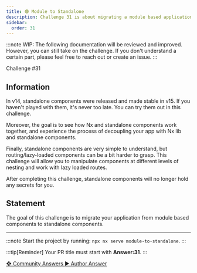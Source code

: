 ```yaml
---
title: 🟢 Module to Standalone
description: Challenge 31 is about migrating a module based application to a standalone application.
sidebar:
  order: 31
---
```


:::note
WIP: The following documentation will be reviewed and improved. However, you can still take on the challenge. If you don't understand a certain part, please feel free to reach out or create an issue.
:::

<div class="chip">Challenge #31</div>

## Information

In v14, standalone components were released and made stable in v15. If you haven't played with them, it's never too late. You can try them out in this challenge.

Moreover, the goal is to see how Nx and standalone components work together, and experience the process of decoupling your app with Nx lib and standalone components.

Finally, standalone components are very simple to understand, but routing/lazy-loaded components can be a bit harder to grasp. This challenge will allow you to manipulate components at different levels of nesting and work with lazy loaded routes.

After completing this challenge, standalone components will no longer hold any secrets for you.

## Statement

The goal of this challenge is to migrate your application from module based components to standalone components.

---

:::note
Start the project by running: `npx nx serve module-to-standalone`.
:::

:::tip[Reminder]
Your PR title must start with <b>Answer:31</b>.
:::

<div class="article-footer">
  <a
    href="https://github.com/tomalaforge/angular-challenges/pulls?q=label%3A31+label%3Aanswer"
    alt="Module to Standalone community solutions">
    ❖ Community Answers
  </a>
  <a
    href='https://github.com/tomalaforge/angular-challenges/pulls?q=label%3A31+label%3A"answer+author"'
    alt="Module to Standalone solution author">
    ▶︎ Author Answer
  </a>
  </div>
